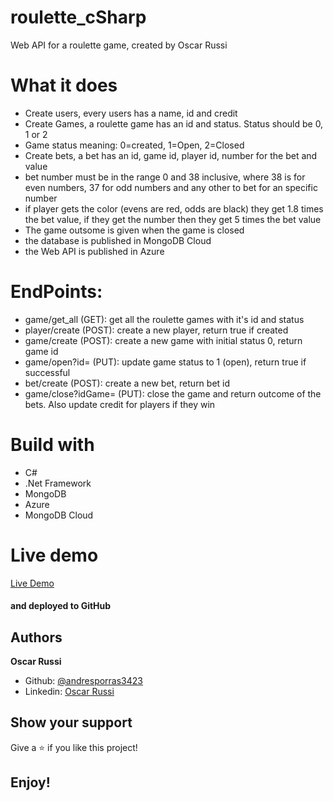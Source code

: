 # roulette_cSharp

Web API for a roulette game, created by Oscar Russi

# What it does

- Create users, every users has a name, id and credit
- Create Games, a roulette game has an id and status. Status should be 0, 1 or 2
- Game status meaning: 0=created, 1=Open, 2=Closed
- Create bets, a bet has an id, game id, player id, number for the bet and value
- bet number must be in the range 0 and 38 inclusive, where 38 is for even numbers, 37 for odd numbers and any other to bet for an specific number
- if player gets the color (evens are red, odds are black) they get 1.8 times the bet value, if they get the number then they get 5 times the bet value
- The game outsome is given when the game is closed
- the database is published in MongoDB Cloud
- the Web API is published in Azure

# EndPoints:

- game/get_all (GET): get all the roulette games with it's id and status
- player/create (POST): create a new player, return true if created
- game/create (POST): create a new game with initial status 0, return game id
- game/open?id= (PUT): update game status to 1 (open), return true if successful
- bet/create (POST): create a new bet, return bet id
- game/close?idGame= (PUT): close the game and return outcome of the bets. Also update credit for players if they win


# Build with

- C#
- .Net Framework
- MongoDB
- Azure
- MongoDB Cloud

# Live demo

[Live Demo](https://roulettegame.azurewebsites.net/game/get_all)


#### and deployed to GitHub

## Authors

**Oscar Russi**
- Github: [@andresporras3423](https://github.com/andresporras3423/)
- Linkedin: [Oscar Russi](https://www.linkedin.com/in/oscar-andres-russi-porras)

## Show your support

Give a ⭐️ if you like this project!

## Enjoy!
